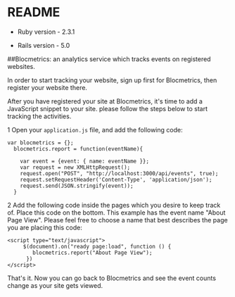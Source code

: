 # README

* Ruby version - 2.3.1

* Rails version - 5.0

##Blocmetrics: an analytics service which tracks events on registered websites.

In order to start tracking your website, sign up first for Blocmetrics, then register your website there.

After you have registered your site at Blocmetrics, it's time to add a JavaScript snippet to your site. please follow the steps below to start tracking the activities.

1 Open your `application.js` file, and add the following code:

```
var blocmetrics = {};
  blocmetrics.report = function(eventName){

    var event = {event: { name: eventName }};
    var request = new XMLHttpRequest();
    request.open("POST", "http://localhost:3000/api/events", true);
    request.setRequestHeader('Content-Type', 'application/json');
    request.send(JSON.stringify(event));
  }
```

2 Add the following code inside the pages which you desire to keep track of. Place this code on the bottom. This example has the event name "About Page View". Please feel free to choose a name that best describes the page you are placing this code:

```
<script type="text/javascript">
     $(document).on("ready page:load", function () {
        blocmetrics.report("About Page View");
      })
</script>
```

That's it. Now you can go back to Blocmetrics and see the event counts change as your site gets viewed.
